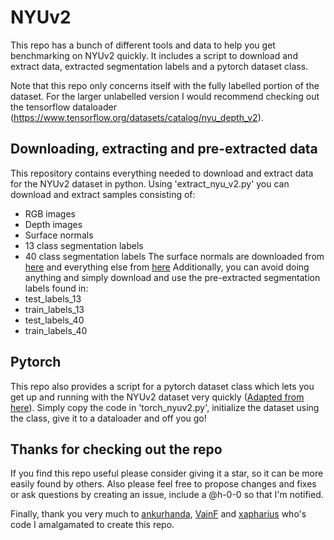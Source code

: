 # NYUv2 
This repo has a bunch of different tools and data to help you get benchmarking on NYUv2 quickly. It includes a script to download and extract data, extracted segmentation labels and a pytorch dataset class. 

Note that this repo only concerns itself with the fully labelled portion of the dataset. For the larger unlabelled version I would recommend checking out the tensorflow dataloader (https://www.tensorflow.org/datasets/catalog/nyu_depth_v2). 

## Downloading, extracting and pre-extracted data
This repository contains everything needed to download and extract data for the NYUv2 dataset in python. Using 'extract_nyu_v2.py' you can download and extract samples consisting of:
- RGB images
- Depth images
- Surface normals
- 13 class segmentation labels
- 40 class segmentation labels
The surface normals are downloaded from [here](https://dl.fbaipublicfiles.com/fair_self_supervision_benchmark/nyuv2_surfacenormal_metadata.zip) and everything else from [here](https://cs.nyu.edu/~fergus/datasets/nyu_depth_v2.html)
Additionally, you can avoid doing anything and simply download and use the pre-extracted segmentation labels found in:
- test_labels_13
- train_labels_13
- test_labels_40
- train_labels_40

## Pytorch
This repo also provides a script for a pytorch dataset class which lets you get up and running with the NYUv2 dataset very quickly ([Adapted from here](https://github.com/xapharius/pytorch-nyuv2)). Simply copy the code in 'torch_nyuv2.py', initialize the dataset using the class, give it to a dataloader and off you go!

## Thanks for checking out the repo
If you find this repo useful please consider giving it a star, so it can be more easily found by others. Also please feel free to propose changes and fixes or ask questions by creating an issue, include a @h-0-0 so that I'm notified. 

Finally, thank you very much to [ankurhanda](https://github.com/ankurhanda), [VainF](https://github.com/VainF) and [xapharius](https://github.com/xapharius) who's code I amalgamated to create this repo. 
